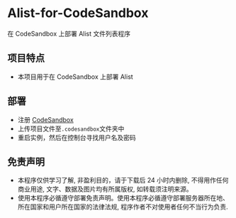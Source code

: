 # Alist-for-CodeSandbox

在 CodeSandbox 上部署 Alist 文件列表程序

## 项目特点

* 本项目用于在 CodeSandbox 上部署 Alist

## 部署

* 注册 [CodeSandbox](https://codesandbox.io/)
* 上传项目文件至`.codesandbox`文件夹中
* 重启实例，然后在控制台寻找用户名及密码

## 免责声明

* 本程序仅供学习了解, 非盈利目的，请于下载后 24 小时内删除, 不得用作任何商业用途, 文字、数据及图片均有所属版权, 如转载须注明来源。
* 使用本程序必循遵守部署免责声明。使用本程序必循遵守部署服务器所在地、所在国家和用户所在国家的法律法规, 程序作者不对使用者任何不当行为负责.


